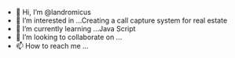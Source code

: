 - 👋 Hi, I’m @landromicus
- 👀 I’m interested in ...Creating a call capture system for real estate
- 🌱 I’m currently learning ...Java Script
- 💞️ I’m looking to collaborate on ...
- 📫 How to reach me ...

<!---
landromicus/landromicus is a ✨ special ✨ repository because its `README.md` (this file) appears on your GitHub profile.
You can click the Preview link to take a look at your changes.
--->
